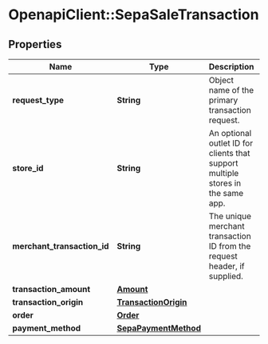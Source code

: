 # OpenapiClient::SepaSaleTransaction

## Properties
Name | Type | Description | Notes
------------ | ------------- | ------------- | -------------
**request_type** | **String** | Object name of the primary transaction request. | 
**store_id** | **String** | An optional outlet ID for clients that support multiple stores in the same app. | [optional] 
**merchant_transaction_id** | **String** | The unique merchant transaction ID from the request header, if supplied. | [optional] 
**transaction_amount** | [**Amount**](Amount.md) |  | 
**transaction_origin** | [**TransactionOrigin**](TransactionOrigin.md) |  | [optional] 
**order** | [**Order**](Order.md) |  | [optional] 
**payment_method** | [**SepaPaymentMethod**](SepaPaymentMethod.md) |  | 


